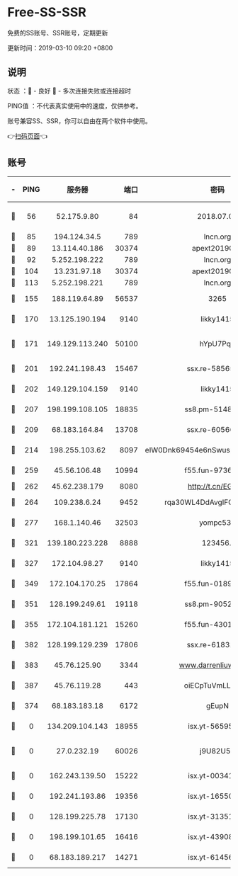 # Free-SS-SSR

免费的SS账号、SSR账号，定期更新

更新时间：2019-03-10 09:20 +0800

## 说明

状态     ：🙂 - 良好 🙁 - 多次连接失败或连接超时

PING值   ：不代表真实使用中的速度，仅供参考。

账号兼容SS、SSR，你可以自由在两个软件中使用。

👉[扫码页面](https://liesauer.github.io/Free-SS-SSR/)👈

## 账号

|-|PING|服务器|端口|密码|加密方式|区域|
|:----:|:----:|:-----:|-----:|:----:|:----:|:----:|
|🙂|56|52.175.9.80|84|2018.07.07|chacha20-ietf-poly1305|HK|
|🙂|85|194.124.34.5|789|lncn.org|rc4|JP|
|🙂|89|13.114.40.186|30374|apext2019006|chacha20|JP|
|🙂|92|5.252.198.222|789|lncn.org|rc4|JP|
|🙂|104|13.231.97.18|30374|apext2019006|chacha20|JP|
|🙂|113|5.252.198.221|789|lncn.org|rc4|JP|
|🙂|155|188.119.64.89|56537|3265|aes-256-cfb|RU|
|🙂|170|13.125.190.194|9140|likky1415|aes-256-cfb|KR|
|🙂|171|149.129.113.240|50100|hYpU7PqP|chacha20-ietf-poly1305|CN|
|🙂|201|192.241.198.43|15467|ssx.re-58565948|aes-256-cfb|US|
|🙂|202|149.129.104.159|9140|likky1415|aes-256-cfb|HK|
|🙂|207|198.199.108.105|18835|ss8.pm-51487912|aes-256-cfb|US|
|🙂|209|68.183.164.84|13708|ssx.re-60566170|aes-256-cfb|US|
|🙂|214|198.255.103.62|8097|eIW0Dnk69454e6nSwuspv9DmS201tQ0D|aes-256-cfb|US|
|🙂|259|45.56.106.48|10994|f55.fun-97361996|aes-256-cfb|US|
|🙂|262|45.62.238.179|8080|http://t.cn/EGJIyrl|rc4-md5|CA|
|🙂|264|109.238.6.24|9452|rqa30WL4DdAvgIFG6Fs3znzTa|aes-256-cfb|FR|
|🙂|277|168.1.140.46|32503|yompc535|aes-256-cfb|AU|
|🙂|321|139.180.223.228|8888|123456..|aes-256-cfb|JP|
|🙂|327|172.104.98.27|9140|likky1415|aes-256-cfb|JP|
|🙂|349|172.104.170.25|17864|f55.fun-01896161|aes-256-cfb|SG|
|🙂|351|128.199.249.61|19118|ss8.pm-90526305|aes-256-cfb|SG|
|🙂|355|172.104.181.121|15260|f55.fun-43019575|aes-256-cfb|SG|
|🙂|382|128.199.129.239|17806|ssx.re-61831672|aes-256-cfb|SG|
|🙂|383|45.76.125.90|3344|www.darrenliuwei.com|aes-256-cfb|AU|
|🙂|387|45.76.119.28|443|oiECpTuVmLLxk4Ts|aes-256-cfb|AU|
|🙂|374|68.183.183.18|6172|gEupN|aes-256-cfb|SG|
|🙁|0|134.209.104.143|18955|isx.yt-56595383|aes-256-cfb|SG|
|🙁|0|27.0.232.19|60026|j9U82U53|xchacha20-ietf-poly1305|HK|
|🙁|0|162.243.139.50|15222|isx.yt-00341910|aes-256-cfb|US|
|🙁|0|192.241.193.86|19356|isx.yt-16550263|aes-256-cfb|US|
|🙁|0|128.199.225.78|17130|isx.yt-31351777|aes-256-cfb|SG|
|🙁|0|198.199.101.65|16416|isx.yt-43908070|aes-256-cfb|US|
|🙁|0|68.183.189.217|14271|isx.yt-61456295|aes-256-cfb|SG|
